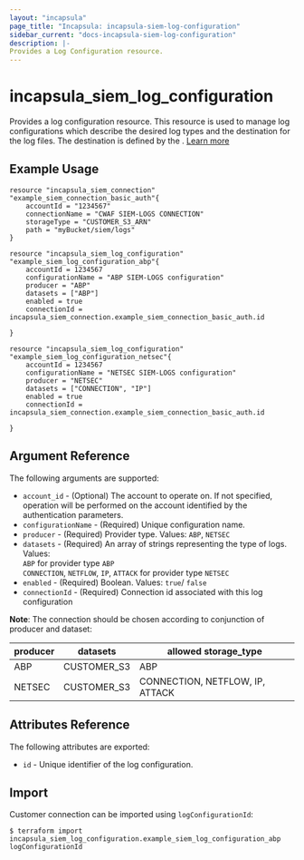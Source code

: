 ```yaml
---
layout: "incapsula"
page_title: "Incapsula: incapsula-siem-log-configuration"
sidebar_current: "docs-incapsula-siem-log-configuration"
description: |-
Provides a Log Configuration resource.
---
```


# incapsula_siem_log_configuration

Provides a log configuration resource.
This resource is used to manage log configurations which describe the desired log types
and the destination for the log files. The destination is defined by the <connection ID>.
[Learn more](https://docs.imperva.com/bundle/cloud-application-security/page/siem-log-configuration.htm)


## Example Usage

```hcl
resource "incapsula_siem_connection" "example_siem_connection_basic_auth"{
	accountId = "1234567"
	connectionName = "CWAF SIEM-LOGS CONNECTION"
  	storageType = "CUSTOMER_S3_ARN"
  	path = "myBucket/siem/logs"
}

resource "incapsula_siem_log_configuration" "example_siem_log_configuration_abp"{
    accountId = 1234567
  	configurationName = "ABP SIEM-LOGS configuration"
  	producer = "ABP"
	datasets = ["ABP"]
  	enabled = true
  	connectionId = incapsula_siem_connection.example_siem_connection_basic_auth.id

}

resource "incapsula_siem_log_configuration" "example_siem_log_configuration_netsec"{
    accountId = 1234567
  	configurationName = "NETSEC SIEM-LOGS configuration"
  	producer = "NETSEC"
	datasets = ["CONNECTION", "IP"]
  	enabled = true
  	connectionId = incapsula_siem_connection.example_siem_connection_basic_auth.id

}
```

## Argument Reference

The following arguments are supported:
* `account_id` - (Optional) The account to operate on. If not specified, operation will be performed on the account identified by the authentication parameters.
* `configurationName` - (Required) Unique configuration name.
* `producer` - (Required) Provider type. Values: `ABP`, `NETSEC`
* `datasets` - (Required) An array of strings representing the type of logs. Values:<br /> `ABP` for provider type `ABP`<br /> `CONNECTION`, `NETFLOW`, `IP`, `ATTACK` for provider type `NETSEC`
* `enabled`  - (Required) Boolean. Values: `true`/ `false`
* `connectionId` - (Required) Connection id associated with this log configuration

**Note**: The connection should be chosen according to conjunction of producer and dataset:

| producer  | datasets        | allowed storage_type            |
| --------- |-----------------|---------------------------------|
|  ABP      | CUSTOMER_S3     | ABP                             |
|  NETSEC   | CUSTOMER_S3     | CONNECTION, NETFLOW, IP, ATTACK |


## Attributes Reference

The following attributes are exported:

* `id` - Unique identifier of the log configuration.

## Import

Customer connection can be imported using `logConfigurationId`:

```
$ terraform import incapsula_siem_log_configuration.example_siem_log_configuration_abp logConfigurationId
```
